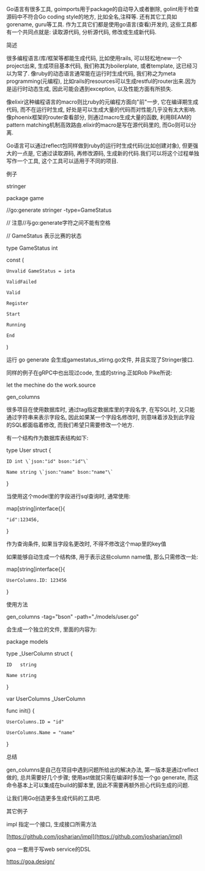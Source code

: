 Go语言有很多工具, goimports用于package的自动导入或者删除, golint用于检查源码中不符合Go coding style的地方, 比如全名,注释等. 还有其它工具如gorename, guru等工具. 作为工具它们都是使用go语言\(查看\)开发的, 这些工具都有一个共同点就是: 读取源代码, 分析源代码, 修改或生成新代码.

简述

很多编程语言/库/框架等都能生成代码, 比如使用rails, 可以轻松地new一个project出来, 生成项目基本代码, 我们称其为boilerplate, 或者template, 这已经习以为常了. 像ruby的动态语言通常能在运行时生成代码, 我们称之为meta programming\(元编程\), 比如rails的resources可以生成restful的router出来.因为是运行时动态生成, 因此可能会遇到exception, 以及性能方面有所损失.

像elixir这种编程语言的macro则比ruby的元编程方面向"前"一步, 它在编译期生成代码, 而不在运行时生成, 好处是可以生成大量的代码而对性能几乎没有太大影响. 像phoenix框架的router查看部分, 则通过macro生成大量的函数, 利用BEAM的pattern matching机制高效路由.elixir的macro是写在源代码里的, 而Go则可以分离.

Go语言可以通过reflect包同样做到ruby的运行时生成代码\(比如创建对象\), 但更强大的一点是, 它通过读取源码, 再修改源码, 生成新的代码.我们可以将这个过程单独写作一个工具, 这个工具可以适用于不同的项目.

例子

stringer

package game

//go:generate stringer -type=GameStatus

// 注意//与go:generate字符之间不能有空格

// GameStatus 表示比赛的状态

type GameStatus int

const \(

```
Unvalid GameStatus = iota

ValidFailed

Valid

Register

Start

Running

End
```

\)

运行 go generate 会生成gamestatus\_stirng.go文件, 并且实现了Stringer接口.

同样的例子在gRPC中也出现过code, 生成的string.正如Rob Pike所说:

let the mechine do the work.source

gen\_columns

很多项目在使用数据库时, 通过tag指定数据库里的字段名字, 在写SQL时, 又只能通过字符串来表示字段名, 因此如果某一个字段名修改时, 则意味着涉及到此字段的SQL都面临着修改, 而我们希望只需要修改一个地方.

有一个结构作为数据库表结构如下:

type User struct {

    ID int \`json:"id" bson:"id"\`

    Name string \`json:"name" bson:"name"\`

}

当使用这个model里的字段进行sql查询时, 通常使用:

map\[string\]interface{}{

```
"id":123456,
```

}

作为查询条件, 如果当字段名更改时, 不得不修改这个map里的key值

如果能够自动生成一个结构体, 用于表示这些column name值, 那么只需修改一处:

map\[string\]interface{}{

```
UserColumns.ID: 123456
```

}

使用方法

gen\_columns -tag="bson" -path="./models/user.go"

会生成一个独立的文件, 里面的内容为:

package models

type \_UserColumn struct {

```
ID   string

Name string
```

}

var UserColumns \_UserColumn

func init\(\) {

```
UserColumns.ID = "id"

UserColumns.Name = "name"
```

}

总结

gen\_columns是自己在项目中遇到问题所给出的解决办法, 第一版本是通过reflect做的, 总共需要好几个步骤; 使用ast做就只需在编译时多加一个go generate, 而这命令基本上可以集成在build的脚本里, 因此不需要再额外担心代码生成的问题.

让我们用Go创造更多生成代码的工具吧.

其它例子

impl 指定一个接口, 生成接口所需方法

[https://github.com/josharian/impl](https://github.com/josharian/impl)

goa 一套用于写web service的DSL

https://goa.design/

